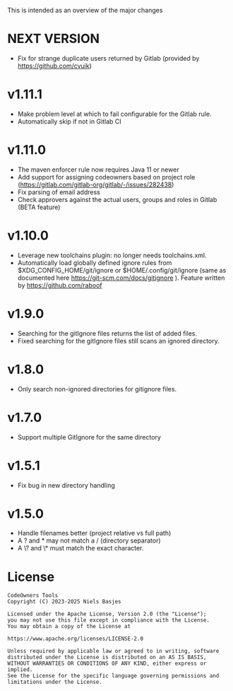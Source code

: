 
This is intended as an overview of the major changes

NEXT VERSION
===
- Fix for strange duplicate users returned by Gitlab (provided by https://github.com/cvuik)

v1.11.1
===
- Make problem level at which to fail configurable for the Gitlab rule.
- Automatically skip if not in Gitlab CI


v1.11.0
===
- The maven enforcer rule now requires Java 11 or newer
- Add support for assigning codeowners based on project role (https://gitlab.com/gitlab-org/gitlab/-/issues/282438)
- Fix parsing of email address
- Check approvers against the actual users, groups and roles in Gitlab (BETA feature)

v1.10.0
===
- Leverage new toolchains plugin: no longer needs toolchains.xml.
- Automatically load globally defined ignore rules from \$XDG_CONFIG_HOME/git/ignore or \$HOME/.config/git/ignore (same as documented here https://git-scm.com/docs/gitignore ). Feature written by https://github.com/raboof

v1.9.0
===
- Searching for the gitIgnore files returns the list of added files.
- Fixed searching for the gitIgnore files still scans an ignored directory.

v1.8.0
===
- Only search non-ignored directories for gitignore files.

v1.7.0
===
- Support multiple GitIgnore for the same directory

v1.5.1
===
- Fix bug in new directory handling

v1.5.0
===
- Handle filenames better (project relative vs full path)
- A ? and * may not match a / (directory separator)
- A \\? and \\* must match the exact character.


License
=======
    CodeOwners Tools
    Copyright (C) 2023-2025 Niels Basjes

    Licensed under the Apache License, Version 2.0 (the "License");
    you may not use this file except in compliance with the License.
    You may obtain a copy of the License at

    https://www.apache.org/licenses/LICENSE-2.0

    Unless required by applicable law or agreed to in writing, software
    distributed under the License is distributed on an AS IS BASIS,
    WITHOUT WARRANTIES OR CONDITIONS OF ANY KIND, either express or implied.
    See the License for the specific language governing permissions and
    limitations under the License.
